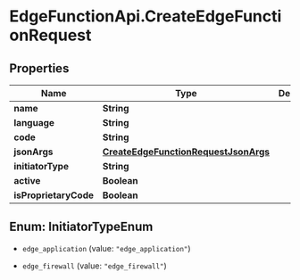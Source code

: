 # EdgeFunctionApi.CreateEdgeFunctionRequest

## Properties

Name | Type | Description | Notes
------------ | ------------- | ------------- | -------------
**name** | **String** |  | [optional] 
**language** | **String** |  | [optional] 
**code** | **String** |  | [optional] 
**jsonArgs** | [**CreateEdgeFunctionRequestJsonArgs**](CreateEdgeFunctionRequestJsonArgs.md) |  | [optional] 
**initiatorType** | **String** |  | [optional] 
**active** | **Boolean** |  | [optional] 
**isProprietaryCode** | **Boolean** |  | [optional] 



## Enum: InitiatorTypeEnum


* `edge_application` (value: `"edge_application"`)

* `edge_firewall` (value: `"edge_firewall"`)





